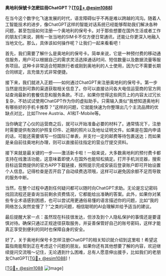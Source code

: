 **奥地利保號卡怎麽註冊ChatGPT？[[TG💪+ @esim1088](https://t.me/s/esim1088)]**

在当今这个数字化飞速发展的时代，语言障碍似乎不再是难以跨越的鸿沟。随着人工智能技术的进步，像ChatGPT这样的智能对话系统已经能够帮助我们解决各种问题，甚至包括如何注册一个奥地利的保号卡。对于那些想要在国外生活或者工作的朋友们来说，拥有一张当地的SIM卡不仅方便日常通讯，还能让你更深入地融入当地文化。那么，具体该如何操作呢？让我们一起来看看吧！

首先，我们需要了解什么是奥地利的保号卡。简单来说，它是一种预付费的移动通信服务，用户可以根据自己的需求灵活选择通话时间、短信数量以及数据流量等服务项目。这种卡非常适合短期旅行者或刚到奥地利的人士使用，因为它不需要长期合同绑定，且充值方式非常便捷。

接下来，我们就进入正题——如何通过ChatGPT来注册奥地利的保号卡。第一步当然是找到可靠的渠道获取相关信息了。你可以直接访问各大电信运营商的官方网站查询最新的套餐信息和服务条款。不过，如果你觉得这些网页上的内容太过冗长复杂，不妨试试使用ChatGPT作为你的虚拟助手。只需输入类似“我想知道奥地利有哪些好的手机卡推荐？”这样的问题，它就能快速为你整理出几个主流品牌的优缺点对比，比如Three Austria、A1和T-Mobile等。

当你确定了心仪的运营商之后，就可以开始准备必要的材料了。通常情况下，注册时需要提供有效的护照复印件、近期的照片以及地址证明文件。如果是在国内申请的话，可能还需要填写一份国际订单表，并支付一定的邮费等待包裹送达；而如果是亲自前往奥地利办理，则可以直接前往指定的营业厅提交资料。

接下来就是最关键的一步——激活新卡啦！一般来说，大多数奥地利的预付费卡都支持在线激活功能，这意味着即使人在国外也能轻松搞定。打开手机浏览器，搜索目标运营商提供的官方APP下载链接，按照提示完成安装后登录账户即可开始设置个人信息。记得检查是否开启了自动续费选项哦，这样可以避免因余额不足而导致的服务中断。

当然，在整个过程中遇到任何疑问都可以随时向ChatGPT求助。无论是忘记密码找回流程还是查询当前剩余资费情况，它都能给出准确的答案。此外，如果你对某些专业术语感到困惑，也可以尝试用更通俗易懂的语言描述你的问题，比如“我的网络怎么突然变慢了？”之类的问题，相信聪明的AI会理解并给予适当的建议。

最后提醒大家一点：虽然现在科技很发达，但涉及到个人隐私保护的事情还是要谨慎对待。确保只通过正规途径获取服务，并妥善保管好自己的账号密码，这样才能真正享受到便利的同时也保障自身的安全。

好了，关于奥地利保号卡怎样注册ChatGPT的相关知识就介绍到这里啦！希望这篇指南能帮到正在考虑这个问题的朋友。如果你还有其他想要了解的内容，欢迎继续提问交流哦～记住，无论遇到什么困难，总有人愿意伸出援手，比如我们的老朋友ChatGPT[[TG💪+ @esim1088](https://t.me/s/esim1088)]！

[[TG💪+ @esim1088](https://t.me/s/esim1088) ![Image](https://i.postimg.cc/4NQfJmqS/Snipaste-2025-05-13-00-14-12.png)]